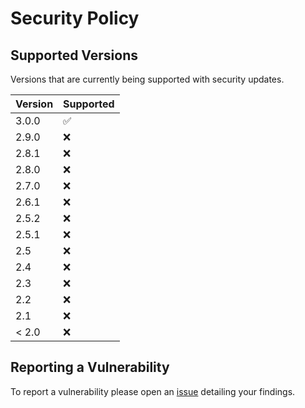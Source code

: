 # Security Policy

## Supported Versions
Versions that are currently being supported with security updates.

| Version | Supported          |
| ------- | ------------------ |
| 3.0.0   | :white_check_mark: |
| 2.9.0   | :x:                |
| 2.8.1   | :x:                |
| 2.8.0   | :x:                |
| 2.7.0   | :x:                |
| 2.6.1   | :x:                |
| 2.5.2   | :x:                |
| 2.5.1   | :x:                |
| 2.5     | :x:                |
| 2.4     | :x:                |
| 2.3     | :x:                |
| 2.2     | :x:                |
| 2.1     | :x:                |
| < 2.0   | :x:                |

## Reporting a Vulnerability

To report a vulnerability please open an [issue](https://github.com/XjSv/environment-marker/issues) detailing your findings.
